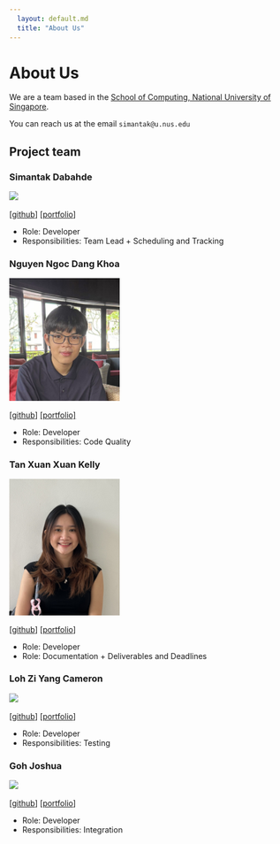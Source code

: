 ```yaml
---
  layout: default.md
  title: "About Us"
---
```


# About Us

We are a team based in the [School of Computing, National University of Singapore](http://www.comp.nus.edu.sg).


You can reach us at the email `simantak@u.nus.edu`

## Project team

### Simantak Dabahde

<img src="images/simantak-dabhade.png.png" width="200px">

[[github](http://github.com/simantak-dabahde)] [[portfolio](team/simantak.md)]

* Role: Developer
* Responsibilities: Team Lead + Scheduling and Tracking

### Nguyen Ngoc Dang Khoa

<img src="images/sanguinechameleon.png" width="200px">

[[github](https://github.com/SanguineChameleon)]
[[portfolio]](team/khoa.md)

* Role: Developer
* Responsibilities: Code Quality

### Tan Xuan Xuan Kelly

<img src="images/kellytxn.png" width="200px">

[[github](https://github.com/kellytxn)]
[[portfolio](team/kelly.md)]

* Role: Developer
* Role: Documentation + Deliverables and Deadlines

### Loh Zi Yang Cameron

<img src="images/cameronlzy.png" width="200px">

[[github](http://github.com/cameronlzy)]
[[portfolio](team/cameron.md)]

* Role: Developer
* Responsibilities: Testing

### Goh Joshua

<img src="images/joshua.png" width="200px">

[[github](http://github.com/goh-joshua)]
[[portfolio](team/goh-joshua.md)]

* Role: Developer
* Responsibilities: Integration
